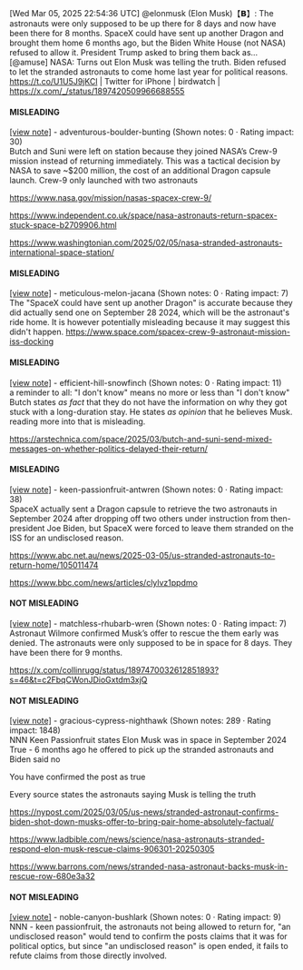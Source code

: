 [Wed Mar 05, 2025 22:54:36 UTC] @elonmusk (Elon Musk)【𝗕】: The astronauts were only supposed to be up there for 8 days and now have been there for 8 months.  SpaceX could have sent up another Dragon and brought them home 6 months ago, but the Biden White House (not NASA) refused to allow it.  President Trump asked to bring them back as… [@amuse] NASA: Turns out Elon Musk was telling the truth. Biden refused to let the stranded astronauts to come home last year for political reasons. https://t.co/U1U5J9jKCl | Twitter for iPhone | birdwatch | https://x.com/_/status/1897420509966688555

#### MISLEADING

[[view note]](https://x.com/i/birdwatch/n/1897821882138931409) - adventurous-boulder-bunting (Shown notes: 0 · Rating impact: 30)\
Butch and Suni were left on station because they joined NASA’s Crew-9 mission instead of returning immediately. This was a tactical decision by NASA to save ~$200 million, the cost of an additional Dragon capsule launch. Crew-9 only launched with two astronauts

https://www.nasa.gov/mission/nasas-spacex-crew-9/

https://www.independent.co.uk/space/nasa-astronauts-return-spacex-stuck-space-b2709906.html

https://www.washingtonian.com/2025/02/05/nasa-stranded-astronauts-international-space-station/

#### MISLEADING

[[view note]](https://x.com/i/birdwatch/n/1897634684894327254) - meticulous-melon-jacana (Shown notes: 0 · Rating impact: 7)\
The "SpaceX could have sent up another Dragon" is accurate because they did actually send one on September 28 2024, which will be the astronaut's ride home. It is however potentially misleading because it may suggest this didn't happen. https://www.space.com/spacex-crew-9-astronaut-mission-iss-docking

#### MISLEADING

[[view note]](https://x.com/i/birdwatch/n/1897616287766880488) - efficient-hill-snowfinch (Shown notes: 0 · Rating impact: 11)\
a reminder to all: "I don't know" means no more or less than "I don't know"
Butch states *as fact* that they do not have the information on why they got stuck with a long-duration stay.
He states *as opinion* that he believes Musk.
reading more into that is misleading.

https://arstechnica.com/space/2025/03/butch-and-suni-send-mixed-messages-on-whether-politics-delayed-their-return/

#### MISLEADING

[[view note]](https://x.com/i/birdwatch/n/1897428238512857597) - keen-passionfruit-antwren (Shown notes: 0 · Rating impact: 38)\
SpaceX actually sent a Dragon capsule to retrieve the two astronauts in September 2024 after dropping off two others under instruction from then-president Joe Biden, but SpaceX were forced to leave them stranded on the ISS for an undisclosed reason.

https://www.abc.net.au/news/2025-03-05/us-stranded-astronauts-to-return-home/105011474

https://www.bbc.com/news/articles/clylvz1ppdmo

#### NOT MISLEADING

[[view note]](https://x.com/i/birdwatch/n/1897506312444907781) - matchless-rhubarb-wren (Shown notes: 0 · Rating impact: 7)\
Astronaut Wilmore confirmed Musk’s offer to rescue the them early was denied.  The astronauts were only supposed to be in space for 8 days. They have been there for 9 months.

https://x.com/collinrugg/status/1897470032612851893?s=46&t=c2FbqCWonJDioGxtdm3xjQ

#### NOT MISLEADING

[[view note]](https://x.com/i/birdwatch/n/1897492391738925558) - gracious-cypress-nighthawk (Shown notes: 289 · Rating impact: 1848)\
NNN
Keen Passionfruit states Elon Musk was in space in September 2024
True - 6 months ago he offered to pick up the stranded astronauts and Biden said no 

You have confirmed the post as true

Every source states the astronauts saying Musk is telling the truth

https://nypost.com/2025/03/05/us-news/stranded-astronaut-confirms-biden-shot-down-musks-offer-to-bring-pair-home-absolutely-factual/

https://www.ladbible.com/news/science/nasa-astronauts-stranded-respond-elon-musk-rescue-claims-906301-20250305

https://www.barrons.com/news/stranded-nasa-astronaut-backs-musk-in-rescue-row-680e3a32


#### NOT MISLEADING

[[view note]](https://x.com/i/birdwatch/n/1897431707776614845) - noble-canyon-bushlark (Shown notes: 0 · Rating impact: 9)\
NNN - keen passionfruit, the astronauts not being allowed to return for, "an undisclosed reason" would tend to confirm the posts claims that it was for political optics, but since "an undisclosed reason" is open ended, it fails to refute claims from those directly involved.
